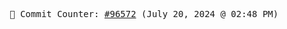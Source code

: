 <p align="center">
    <samp>
        📮 Commit Counter: <a href="https://github.com/Javascript-void0/Javascript-void0/commits/main">#96572</a> (July 20, 2024 @ 02:48 PM)
    </samp>
</p>